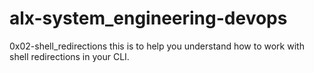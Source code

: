 # alx-system_engineering-devops
0x02-shell_redirections
this is to help you understand how to work with shell redirections in your CLI.
